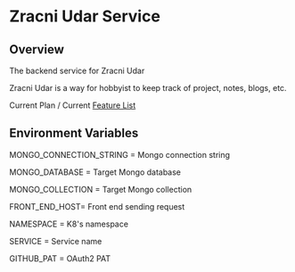 # Zracni Udar Service

## Overview
The backend service for Zracni Udar

Zracni Udar is a way for hobbyist to keep track of project, notes, blogs, etc.

Current Plan / Current [Feature List](https://github.com/horvatic/zracni-udar-design/blob/main/features.md)

## Environment Variables
MONGO_CONNECTION_STRING = Mongo connection string

MONGO_DATABASE = Target Mongo database

MONGO_COLLECTION = Target Mongo collection

FRONT_END_HOST= Front end sending request

NAMESPACE = K8's namespace

SERVICE = Service name

GITHUB_PAT = OAuth2 PAT